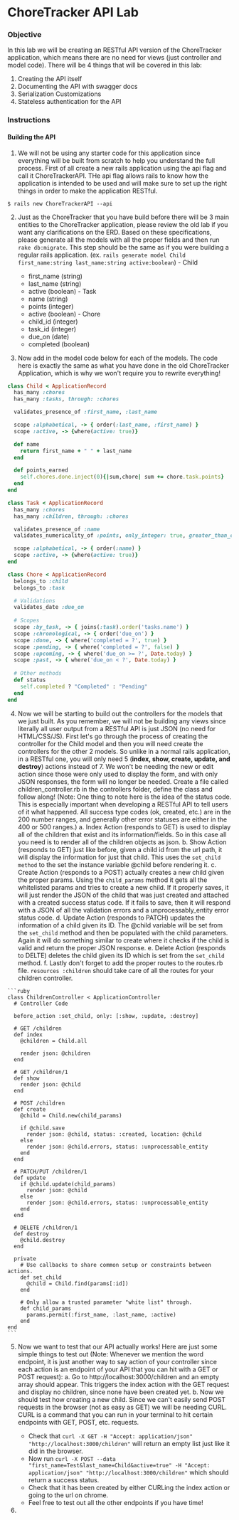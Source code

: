   # ChoreTracker API Lab

  ### Objective

  In this lab we will be creating an RESTful API version of the ChoreTracker application, which means there are no need for views (just controller and model code). There will be 4 things that will be covered in this lab:

  1. Creating the API itself
  2. Documenting the API with swagger docs
  3. Serialization Customizations
  4. Stateless authentication for the API

  ### Instructions

  #### Building the API

  1. We will not be using any starter code for this application since everything will be built from scratch to help you understand the full process. First of all create a new rails application using the api flag and call it ChoreTrackerAPI. THe api flag allows rails to know how the application is intended to be used and will make sure to set up the right things in order to make the application RESTful.

  ```
  $ rails new ChoreTrackerAPI --api
  ```

  2. Just as the ChoreTracker that you have build before there will be 3 main entities to the ChoreTracker application, please review the old lab if you want any clarifications on the ERD. Based on these specifications, please generate all the models with all the proper fields and then run ```rake db:migrate```. This step should be the same as if you were building a regular rails application. (ex. ```rails generate model Child first_name:string last_name:string active:boolean```)
    - Child
      - first_name (string)
      - last_name (string)
      - active (boolean)
    - Task
      - name (string)
      - points (integer)
      - active (boolean)
    - Chore
      - child_id (integer)
      - task_id (integer)
      - due_on (date)
      - completed (boolean)

  3. Now add in the model code below for each of the models. The code here is exactly the same as what you have done in the old ChoreTracker Application, which is why we won't require you to rewrite everything!

  ```ruby
  class Child < ApplicationRecord
    has_many :chores
    has_many :tasks, through: :chores

    validates_presence_of :first_name, :last_name

    scope :alphabetical, -> { order(:last_name, :first_name) }
    scope :active, -> {where(active: true)}

    def name
      return first_name + " " + last_name
    end

    def points_earned
      self.chores.done.inject(0){|sum,chore| sum += chore.task.points}
    end 
  end
  ```

  ```ruby
  class Task < ApplicationRecord
    has_many :chores
    has_many :children, through: :chores

    validates_presence_of :name
    validates_numericality_of :points, only_integer: true, greater_than_or_equal_to: 0

    scope :alphabetical, -> { order(:name) }
    scope :active, -> {where(active: true)}
  end
  ```

  ```ruby
  class Chore < ApplicationRecord
    belongs_to :child
    belongs_to :task

    # Validations
    validates_date :due_on
    
    # Scopes
    scope :by_task, -> { joins(:task).order('tasks.name') }
    scope :chronological, -> { order('due_on') }
    scope :done, -> { where('completed = ?', true) }
    scope :pending, -> { where('completed = ?', false) }
    scope :upcoming, -> { where('due_on >= ?', Date.today) }
    scope :past, -> { where('due_on < ?', Date.today) }
    
    # Other methods
    def status
      self.completed ? "Completed" : "Pending"
    end
  end
  ```

  4. Now we will be starting to build out the controllers for the models that we just built. As you remember, we will not be building any views since literally all user output from a RESTful API is just JSON (no need for HTML/CSS/JS). First let's go through the process of creating the controller for the Child model and then you will need create the controllers for the other 2 models. So unlike in a normal rails application, in a RESTful one, you will only need 5 (**index, show, create, update, and destroy**) actions instead of 7. We won't be needing the new or edit action since those were only used to display the form, and with only JSON responses, the form will no longer be needed. Create a file called children_controller.rb in the controllers folder, define the class and follow along! (Note: One thing to note here is the idea of the status code. This is especially important when developing a RESTful API to tell users of it what happened. All success type codes (ok, created, etc.) are in the 200 number ranges, and generally other error statuses are either in the 400 or 500 ranges.)
    a. Index Action (responds to GET) is used to display all of the children that exist and its information/fields. So in this case all you need is to render all of the children objects as json.
    b. Show Action (responds to GET) just like before, given a child id from the url path, it will display the information for just that child. This uses the ```set_child method``` to the set the instance variable @child before rendering it.
    c. Create Action (responds to a POST) actually creates a new child given the proper params. Using the ```child_params``` method it gets all the whitelisted params and tries to create a new child. If it properly saves, it will just render the JSON of the child that was just created and attached with a created success status code. If it fails to save, then it will respond with a JSON of all the validation errors and a unprocessably_entity error status code. 
    d. Update Action (responds to PATCH) updates the information of a child given its ID. The @child variable will be set from the ```set_child``` method and then be populated with the child parameters. Again it will do something similar to create where it checks if the child is valid and return the proper JSON response. 
    e. Delete Action (responds to DELTE) deletes the child given its ID which is set from the ```set_child``` method. 
    f. Lastly don't forget to add the proper routes to the routes.rb file. ```resources :children``` should take care of all the routes for your children controller.

    ```ruby
    class ChildrenController < ApplicationController
      # Controller Code

      before_action :set_child, only: [:show, :update, :destroy]

      # GET /children
      def index
        @children = Child.all

        render json: @children
      end

      # GET /children/1
      def show
        render json: @child
      end

      # POST /children
      def create
        @child = Child.new(child_params)

        if @child.save
          render json: @child, status: :created, location: @child
        else
          render json: @child.errors, status: :unprocessable_entity
        end
      end

      # PATCH/PUT /children/1
      def update
        if @child.update(child_params)
          render json: @child
        else
          render json: @child.errors, status: :unprocessable_entity
        end
      end

      # DELETE /children/1
      def destroy
        @child.destroy
      end

      private
        # Use callbacks to share common setup or constraints between actions.
        def set_child
          @child = Child.find(params[:id])
        end

        # Only allow a trusted parameter "white list" through.
        def child_params
          params.permit(:first_name, :last_name, :active)
        end
    end
    ```

  5. Now we want to test that our API actually works! Here are just some simple things to test out (Note: Whenever we mention the word endpoint, it is just another way to say action of your controller since each action is an endpoint of your API that you can hit with a GET or POST request):
    a. Go to http://localhost:3000/children and an empty array should appear. This triggers the index action with the GET request and display no children, since none have been created yet.
    b. Now we should test how creating a new child. Since we can't easily send POST requests in the browser (not as easy as GET) we will be needing CURL. CURL is a command that you can run in your terminal to hit certain endpoints with GET, POST, etc. requests.
      - Check that ```curl -X GET -H "Accept: application/json" "http://localhost:3000/children"``` will return an empty list just like it did in the browser.
      - Now run ```curl -X POST --data "first_name=Test&last_name=Child&active=true" -H "Accept: application/json" "http://localhost:3000/children"``` which should return a success status.
      - Check that it has been created by either CURLing the index action or going to the url on chrome.
      - Feel free to test out all the other endpoints if you have time!

  6. 






